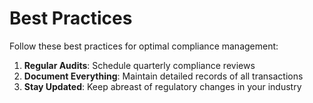 # Best Practices

Follow these best practices for optimal compliance management:

1. **Regular Audits**: Schedule quarterly compliance reviews
2. **Document Everything**: Maintain detailed records of all transactions
3. **Stay Updated**: Keep abreast of regulatory changes in your industry
